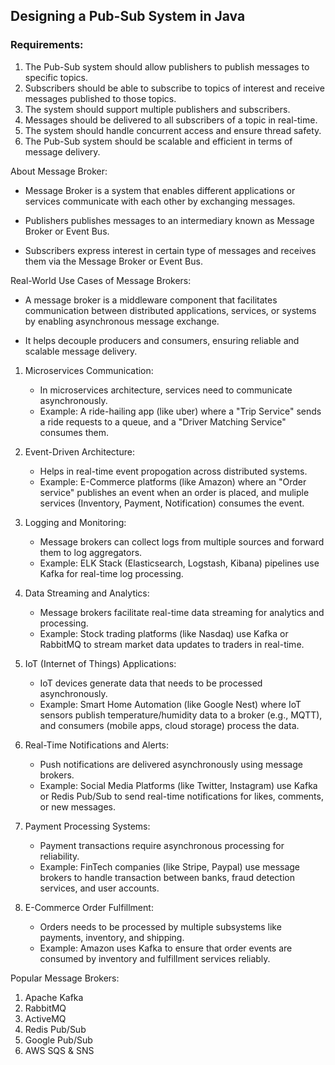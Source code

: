 ## **Designing a Pub-Sub System in Java**

### **Requirements:**
1. The Pub-Sub system should allow publishers to publish messages to specific topics.
2. Subscribers should be able to subscribe to topics of interest and receive messages published to those topics.
3. The system should support multiple publishers and subscribers.
4. Messages should be delivered to all subscribers of a topic in real-time.
5. The system should handle concurrent access and ensure thread safety.
6. The Pub-Sub system should be scalable and efficient in terms of message delivery.

About Message Broker:

* Message Broker is a system that enables different applications or services communicate with each other by exchanging messages.

* Publishers publishes messages to an intermediary known as Message Broker or Event Bus.

* Subscribers express interest in certain type of messages and receives them via the Message Broker or Event Bus.

Real-World Use Cases of Message Brokers:

* A message broker is a middleware component that facilitates communication between distributed applications, services, or systems by enabling asynchronous message exchange.

* It helps decouple producers and consumers, ensuring reliable and scalable message delivery.

1. Microservices Communication:      
   * In microservices architecture, services need to communicate asynchronously.
   * Example: A ride-hailing app (like uber) where a "Trip Service" sends a ride requests to a queue, and a "Driver Matching Service" consumes them.      

2. Event-Driven Architecture:
   * Helps in real-time event propogation across distributed systems.
   * Example: E-Commerce platforms (like Amazon) where an "Order service" publishes an event when an order is placed, and muliple services (Inventory, Payment, Notification) consumes the       event.   

3. Logging and Monitoring:
   * Message brokers can collect logs from multiple sources and forward them to log aggregators.
   * Example: ELK Stack (Elasticsearch, Logstash, Kibana) pipelines use Kafka for real-time log processing.
  
4. Data Streaming and Analytics:
   * Message brokers facilitate real-time data streaming for analytics and processing.
   * Example: Stock trading platforms (like Nasdaq) use Kafka or RabbitMQ to stream market data updates to traders in real-time. 

5. IoT (Internet of Things) Applications:
   * IoT devices generate data that needs to be processed asynchronously.
   * Example: Smart Home Automation (like Google Nest) where IoT sensors publish temperature/humidity data to a broker (e.g., MQTT), and consumers (mobile apps, cloud storage) process the 
     data.

6. Real-Time Notifications and Alerts:
   * Push notifications are delivered asynchronously using message brokers.
   * Example: Social Media Platforms (like Twitter, Instagram) use Kafka or Redis Pub/Sub to send real-time notifications for likes, comments, or new messages. 

7. Payment Processing Systems:
   * Payment transactions require asynchronous processing for reliability.
   * Example: FinTech companies (like Stripe, Paypal) use message brokers to handle transaction between banks, fraud detection services, and user accounts.
     
8. E-Commerce Order Fulfillment:
   * Orders needs to be processed by multiple subsystems like payments, inventory, and shipping.
   * Example: Amazon uses Kafka to ensure that order events are consumed by inventory and fulfillment services reliably.
      
Popular Message Brokers:
1. Apache Kafka
2. RabbitMQ
3. ActiveMQ
4. Redis Pub/Sub
5. Google Pub/Sub
6. AWS SQS & SNS
   

